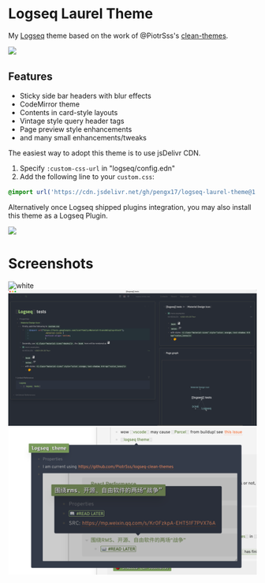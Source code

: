 # Logseq Laurel Theme

My [Logseq](https://logseq.com) theme based on the work of @PiotrSss's [clean-themes](https://github.com/PiotrSss/logseq-clean-themes).

<img src="laurel.png" width="100"/>

## Features

- Sticky side bar headers with blur effects
- CodeMirror theme
- Contents in card-style layouts
- Vintage style query header tags
- Page preview style enhancements
- and many small enhancements/tweaks

The easiest way to adopt this theme is to use jsDelivr CDN.

1. Specify `:custom-css-url` in "logseq/config.edn"
2. Add the following line to your `custom.css`:
  ```css
  @import url('https://cdn.jsdelivr.net/gh/pengx17/logseq-laurel-theme@1.6.4/custom.css');
  ```

Alternatively once Logseq shipped plugins integration, you may also install this theme as a Logseq Plugin.

<img src="plugin.png" height="300"/>

# Screenshots
![white](./white.png)
![black](./black.png)
![preview](./page-preview.png)
